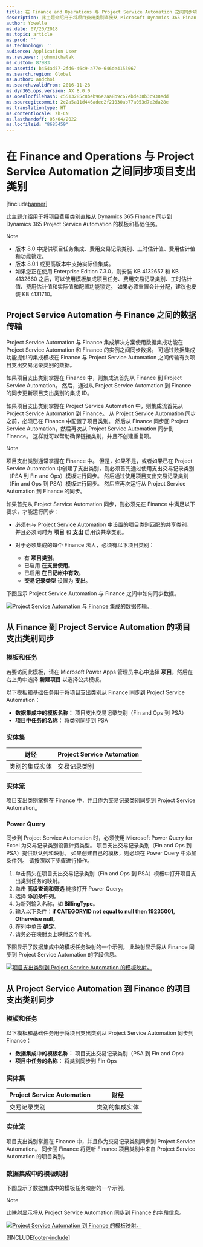 ```yaml
---
title: 在 Finance and Operations 与 Project Service Automation 之间同步项目支出类别
description: 此主题介绍用于将项目费用类别直接从 Microsoft Dynamics 365 Finance 同步到 Dynamics 365 Project Service Automation 的模板和基础任务。
author: Yowelle
ms.date: 07/20/2018
ms.topic: article
ms.prod: ''
ms.technology: ''
audience: Application User
ms.reviewer: johnmichalak
ms.custom: 87983
ms.assetid: b454ad57-2fd6-46c9-a77e-646de4153067
ms.search.region: Global
ms.author: andchoi
ms.search.validFrom: 2016-11-28
ms.dyn365.ops.version: AX 8.0.0
ms.openlocfilehash: c5513285c8beb96e2aa8b9c67ebde38b3c938edd
ms.sourcegitcommit: 2c2a5a11d446adec2f21030ab77a053d7e2da28e
ms.translationtype: HT
ms.contentlocale: zh-CN
ms.lasthandoff: 05/04/2022
ms.locfileid: "8685459"
---
```

# <a name="synchronize-project-expense-categories-between-finance-and-operations-and-project-service-automation"></a>在 Finance and Operations 与 Project Service Automation 之间同步项目支出类别

[!include[banner](../includes/banner.md)]

此主题介绍用于将项目费用类别直接从 Dynamics 365 Finance 同步到 Dynamics 365 Project Service Automation 的模板和基础任务。

> [!NOTE]
> - 版本 8.0 中提供项目任务集成、费用交易记录类别、工时估计值、费用估计值和功能锁定。
> - 版本 8.0.1 或更高版本中支持实际值集成。
> - 如果您正在使用 Enterprise Edition 7.3.0，则安装 KB 4132657 和 KB 4132660 之后，可以使用模板集成项目任务、费用交易记录类别、工时估计值、费用估计值和实际值和配置功能锁定。 如果必须重置会计分配，建议也安装 KB 4131710。

## <a name="data-flow-for-project-service-automation-and-finance"></a>Project Service Automation 与 Finance 之间的数据传输

Project Service Automation 与 Finance 集成解决方案使用数据集成功能在 Project Service Automation 和 Finance 的实例之间同步数据。 可通过数据集成功能提供的集成模板在 Finance 与 Project Service Automation 之间传输有关项目支出交易记录类别的数据。

如果项目支出类别掌握在 Finance 中，则集成流首先从 Finance 到 Project Service Automation。 然后，通过从 Project Service Automation 到 Finance 的同步更新项目支出类别的集成 ID。

如果项目支出类别掌握在 Project Service Automation 中，则集成流首先从 Project Service Automation 到 Finance。 从 Project Service Automation 同步之前，必须已在 Finance 中配置了项目类别。 然后从 Finance 同步回 Project Service Automation，然后再次从 Project Service Automation 同步到 Finance。 这样就可以帮助确保链接类别，并且不创建重复项。

> [!NOTE]
> 项目支出类别通常掌握在 Finance 中。 但是，如果不是，或者如果已在 Project Service Automation 中创建了支出类别，则必须首先通过使用支出交易记录类别（PSA 到 Fin and Ops）模板进行同步。 然后通过使用项目支出交易记录类别（Fin and Ops 到 PSA）模板进行同步。 然后应再次运行从 Project Service Automation 到 Finance 的同步。
>
> 如果首先从 Project Service Automation 同步，则必须先在 Finance 中满足以下要求，才能运行同步：
>
> - 必须有与 Project Service Automation 中设置的项目类别匹配的共享类别，并且必须同时为 **项目** 和 **支出** 启用该共享类别。
> - 对于必须集成的每个 Finance 法人，必须有以下项目类别：
>
>     - 有 **项目类别**。 
>     - 已启用 **在支出使用**。
>     - 已启用 **在日记帐中有效**。
>     - **交易记录类型** 设置为 **支出**。

下图显示 Project Service Automation 与 Finance 之间中如何同步数据。

[![Project Service Automation 与 Finance 集成的数据传输。](./media/ProjectExpenseCategoriesFlow.png)](./media/ProjectExpenseCategoriesFlow.png)

## <a name="project-expense-category-synchronization-from-finance-to-project-service-automation"></a>从 Finance 到 Project Service Automation 的项目支出类别同步

### <a name="template-and-task"></a>模板和任务

若要访问此模板，请在 Microsoft Power Apps 管理员中心中选择 **项目**，然后在右上角中选择 **新建项目** 以选择公共模板。

以下模板和基础任务用于将项目支出类别从 Finance 同步到 Project Service Automation：

- **数据集成中的模板名称：** 项目支出交易记录类别（Fin and Ops 到 PSA）
- **项目中任务的名称：** 将类别同步到 PSA

### <a name="entity-set"></a>实体集

| 财经                           | Project Service Automation |
|-----------------------------------|----------------------------|
| 类别的集成实体 | 交易记录类别     |

### <a name="entity-flow"></a>实体流

项目支出类别掌握在 Finance 中，并且作为交易记录类别同步到 Project Service Automation。

### <a name="power-query"></a>Power Query

同步到 Project Service Automation 时，必须使用 Microsoft Power Query for Excel 为交易记录类别设置计费类型。 项目支出交易记录类别（Fin and Ops 到 PSA）提供默认列和映射。 如果创建自己的模板，则必须在 Power Query 中添加条件列。 请按照以下步骤进行操作。

1. 单击箭头在项目支出交易记录类别（Fin and Ops 到 PSA）模板中打开项目支出类别任务的映射。
2. 单击 **高级查询和筛选** 链接打开 Power Query。
2. 选择 **添加条件列**。
3. 为新列输入名称，如 **BillingType**。
4. 输入以下条件：**if CATEGORYID not equal to null then 19235001, Otherwise null**。
5. 在列中单击 **确定**。
6. 请务必在映射页上映射这个新列。

下图显示了数据集成中的模板任务映射的一个示例。 此映射显示将从 Finance 同步到 Project Service Automation 的字段信息。

[![项目支出类别到 Project Service Automation 的模板映射。](./media/ProjectExpenseCategoriesToPSAMapping.jpg)](./media/ProjectExpenseCategoriesToPSAMapping.jpg)

## <a name="project-expense-category-synchronization-from-project-service-automation-to-finance"></a>从 Project Service Automation 到 Finance 的项目支出类别同步

### <a name="template-and-task"></a>模板和任务

以下模板和基础任务用于将项目支出类别从 Project Service Automation 同步到 Finance：

- **数据集成中的模板名称：** 项目支出交易记录类别（PSA 到 Fin and Ops）
- **项目中任务的名称：** 将类别同步到 Fin Ops

### <a name="entity-set"></a>实体集

| Project Service Automation | 财经                           |
|----------------------------|-----------------------------------|
| 交易记录类别     | 类别的集成实体 |

### <a name="entity-flow"></a>实体流

项目支出类别掌握在 Finance 中，并且作为交易记录类别同步到 Project Service Automation。 同步回 Finance 将更新 Finance 项目类别中来自 Project Service Automation 的项目类别。

### <a name="template-mapping-in-data-integration"></a>数据集成中的模板映射

下图显示了数据集成中的模板任务映射的一个示例。

> [!NOTE]
> 此映射显示将从 Project Service Automation 同步到 Finance 的字段信息。

[![Project Service Automation 到 Finance 的模板映射。](./media/ProjectExpenseCategoriesToFinOpsMapping.jpg)](./media/ProjectExpenseCategoriesToFinOpsMapping.jpg)


[!INCLUDE[footer-include](../includes/footer-banner.md)]